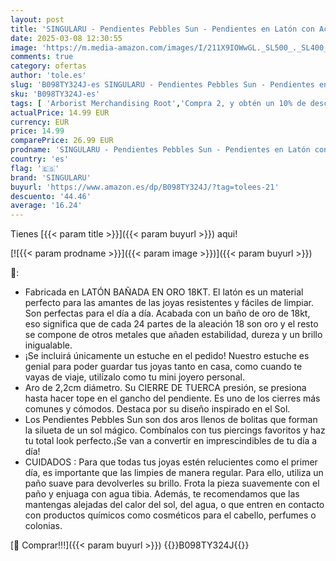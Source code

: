 ```yaml
---
layout: post
title: 'SINGULARU - Pendientes Pebbles Sun - Pendientes en Latón con Acabado Baño de Oro de 18 Kt. - Pendientes de Aro con Cierre Tuerca a Presión - Joyas para Mujer'
date: 2025-03-08 12:30:55
image: 'https://m.media-amazon.com/images/I/211X9IOWwGL._SL500_._SL400_.jpg'
comments: true
category: ofertas
author: 'tole.es'
slug: 'B098TY324J-es SINGULARU - Pendientes Pebbles Sun - Pendientes en Latón...'
sku: 'B098TY324J-es'
tags: [ 'Arborist Merchandising Root','Compra 2, y obtén un 10% de descuento','Compra 2, y obtén un 10% de descuento_JWL','Joyería para mujer','Moda','Moda Mujer','Pendientes para mujer','Self Service','Special Features Stores','c8538d25-3af9-48d3-aeff-5f3ce5572a36_0','c8538d25-3af9-48d3-aeff-5f3ce5572a36_6301','singularu','🇪🇸', ]
actualPrice: 14.99 EUR
currency: EUR
price: 14.99
comparePrice: 26.99 EUR
prodname: 'SINGULARU - Pendientes Pebbles Sun - Pendientes en Latón con Acabado Baño de Oro de 18 Kt. - Pendientes de Aro con Cierre Tuerca a Presión - Joyas para Mujer'
country: 'es'
flag: '🇪🇸'
brand: 'SINGULARU'
buyurl: 'https://www.amazon.es/dp/B098TY324J/?tag=tolees-21'
descuento: '44.46'
average: '16.24'
---
```


Tienes [{{< param title >}}]({{< param buyurl >}}) aqui!

[![{{< param prodname >}}]({{< param image >}})]({{< param buyurl >}})

🔎:

- Fabricada en LATÓN BAÑADA EN ORO 18KT. El latón es un material perfecto para las amantes de las joyas resistentes y fáciles de limpiar. Son perfectas para el día a día. Acabada con un baño de oro de 18kt, eso significa que de cada 24 partes de la aleación 18 son oro y el resto se compone de otros metales que añaden estabilidad, dureza y un brillo inigualable.
- ¡Se incluirá únicamente un estuche en el pedido! Nuestro estuche es genial para poder guardar tus joyas tanto en casa, como cuando te vayas de viaje, utilízalo como tu mini joyero personal.
- Aro de 2,2cm diámetro. Su CIERRE DE TUERCA presión, se presiona hasta hacer tope en el gancho del pendiente. Es uno de los cierres más comunes y cómodos. Destaca por su diseño inspirado en el Sol.
- Los Pendientes Pebbles Sun son dos aros llenos de bolitas que forman la silueta de un sol mágico. Combínalos con tus piercings favoritos y haz tu total look perfecto.¡Se van a convertir en imprescindibles de tu día a día!
- CUIDADOS : Para que todas tus joyas estén relucientes como el primer día, es importante que las limpies de manera regular. Para ello, utiliza un paño suave para devolverles su brillo. Frota la pieza suavemente con el paño y enjuaga con agua tibia. Además, te recomendamos que las mantengas alejadas del calor del sol, del agua, o que entren en contacto con productos químicos como cosméticos para el cabello, perfumes o colonias.

[🛒 Comprar!!!]({{< param buyurl >}})
{{<world>}}B098TY324J{{</world>}}
